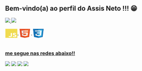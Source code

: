 ## Bem-vindo(a) ao perfil do Assis Neto !!! 😁

 <div>
   <a href="https://github.com/Lancellot">
   <img height="180em" src="https://github-readme-stats.vercel.app/api?username=Lancellot&show_icons=true&theme=tokyonight&include_all_commits=true&count_private=true"/>
   <img height="180em" src="https://github-readme-stats.vercel.app/api/top-langs/?username=Lancellot&layout=compact&langs_count=6&theme=tokyonight"/>
</div>
    
<div style="display: inline_block"><br>
  <img align="center" alt="Js" height="30" width="40" src="https://raw.githubusercontent.com/devicons/devicon/master/icons/javascript/javascript-plain.svg">
  <img align="center" alt="HTML" height="30" width="40" src="https://raw.githubusercontent.com/devicons/devicon/master/icons/html5/html5-original.svg">
  <img align="center" alt="CSS" height="30" width="40" src="https://raw.githubusercontent.com/devicons/devicon/master/icons/css3/css3-original.svg">
</div>
 
<br>
 
### me segue nas redes abaixo!!
 
<div> 
  <a href="https://twitter.com/Assis_P_Neto" target="_blank"><img src="https://img.shields.io/badge/X-000?style=for-the-badge&logo=x" target="_blank"></a>
  <a href="https://instagram.com/assis.p.n" target="_blank"><img src="https://img.shields.io/badge/-Instagram-%23E4405F?style=for-the-badge&logo=instagram&logoColor=white" target="_blank"></a>
  <a href = "mailto:assis.pires.netors@gmail.com"><img src="https://img.shields.io/badge/-Gmail-%23333?style=for-the-badge&logo=gmail&logoColor=white" target="_blank"></a>
  <a href="https://www.linkedin.com/in/assis-pires-neto-9827a6174" target="_blank"><img src="https://img.shields.io/badge/-LinkedIn-%230077B5?style=for-the-badge&logo=linkedin&logoColor=white" target="_blank"></a>
</div>
